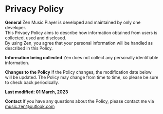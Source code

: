 
# Privacy Policy

**General**
Zen Music Player is developed and maintained by only one developer.  
This Privacy Policy aims to describe how information obtained from users is collected, used and disclosed.  
By using Zen, you agree that your personal information will be handled as described in this Policy.

**Information being collected**
Zen does not collect any personally identifiable information.

**Changes to the Policy**
If the Policy changes, the modification date below will be updated. The Policy may change from time to time, so please be sure to check back periodically.

**Last modified: 01 March, 2023**

**Contact**
If you have any questions about the Policy, please contact me via music.zen@outlook.com